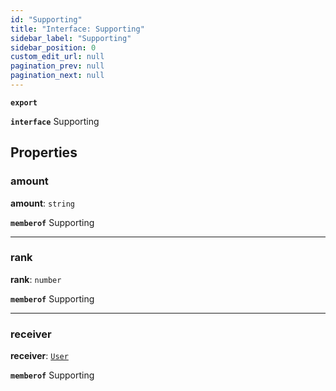 ```yaml
---
id: "Supporting"
title: "Interface: Supporting"
sidebar_label: "Supporting"
sidebar_position: 0
custom_edit_url: null
pagination_prev: null
pagination_next: null
---
```


**`export`**

**`interface`** Supporting

## Properties

### amount

 **amount**: `string`

**`memberof`** Supporting

___

### rank

 **rank**: `number`

**`memberof`** Supporting

___

### receiver

 **receiver**: [`User`](User.md)

**`memberof`** Supporting
